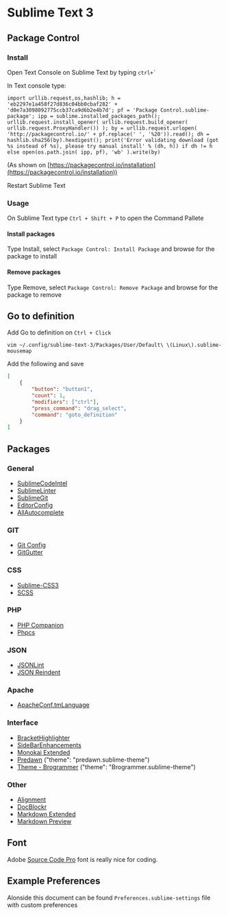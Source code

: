 # Sublime Text 3

## Package Control

### Install

Open Text Console on Sublime Text by typing ```ctrl+` ```

In Text console type:

```
import urllib.request,os,hashlib; h = 'eb2297e1a458f27d836c04bb0cbaf282' + 'd0e7a3098092775ccb37ca9d6b2e4b7d'; pf = 'Package Control.sublime-package'; ipp = sublime.installed_packages_path(); urllib.request.install_opener( urllib.request.build_opener( urllib.request.ProxyHandler()) ); by = urllib.request.urlopen( 'http://packagecontrol.io/' + pf.replace(' ', '%20')).read(); dh = hashlib.sha256(by).hexdigest(); print('Error validating download (got %s instead of %s), please try manual install' % (dh, h)) if dh != h else open(os.path.join( ipp, pf), 'wb' ).write(by)
```

(As shown on [https://packagecontrol.io/installation](https://packagecontrol.io/installation))

Restart Sublime Text

### Usage

On Sublime Text type `Ctrl + Shift + P` to open the Command Pallete

#### Install packages

Type Install, select `Package Control: Install Package` and browse for the package to install

#### Remove packages

Type Remove, select `Package Control: Remove Package` and browse for the package to remove

## Go to definition

Add Go to definition on `Ctrl + Click`

```
vim ~/.config/sublime-text-3/Packages/User/Default\ \(Linux\).sublime-mousemap
```

Add the following and save

```json
[
    {
        "button": "button1",
        "count": 1,
        "modifiers": ["ctrl"],
        "press_command": "drag_select",
        "command": "goto_definition"
    }
]
```

## Packages

### General

* [SublimeCodeIntel](https://sublimecodeintel.github.io/SublimeCodeIntel/)
* [SublimeLinter](http://www.sublimelinter.com/)
* [SublimeGit](https://sublimegit.net/)
* [EditorConfig](http://editorconfig.org/)
* [AllAutocomplete](https://github.com/alienhard/SublimeAllAutocomplete)

### GIT

* [Git Config](https://github.com/robballou/gitconfig-sublimetext)
* [GitGutter](http://www.jisaacks.com/gitgutter)

### CSS

* [Sublime-CSS3](https://github.com/i-akhmadullin/Sublime-CSS3)
* [SCSS](https://github.com/MarioRicalde/SCSS.tmbundle/tree/SublimeText2)

### PHP

* [PHP Companion](https://github.com/erichard/SublimePHPCompanion)
* [Phpcs](http://benmatselby.github.io/sublime-phpcs/)

### JSON

* [JSONLint](https://bitbucket.org/hmml/jsonlint)
* [JSON Reindent](https://github.com/ThomasKliszowski/json_reindent)

### Apache

* [ApacheConf.tmLanguage](https://github.com/colinta/ApacheConf.tmLanguage)

### Interface

* [BracketHighlighter](https://github.com/facelessuser/BracketHighlighter)
* [SideBarEnhancements](https://github.com/titoBouzout/SideBarEnhancements)
* [Monokai Extended](https://github.com/jonschlinkert/sublime-monokai-extended)
* [Predawn](https://github.com/jamiewilson/predawn/) ("theme": "predawn.sublime-theme")
* [Theme - Brogrammer](https://github.com/kenwheeler/brogrammer-theme) ("theme": "Brogrammer.sublime-theme")

### Other

* [Alignment](http://wbond.net/sublime_packages/alignment)
* [DocBlockr](https://github.com/spadgos/sublime-jsdocs)
* [Markdown Extended](https://github.com/jonschlinkert/sublime-markdown-extended)
* [Markdown Preview](https://github.com/revolunet/sublimetext-markdown-preview)

## Font

Adobe [Source Code Pro](https://github.com/adobe-fonts/source-code-pro) font is really nice for coding.

## Example Preferences

Alonside this document can be found `Preferences.sublime-settings` file
with custom preferences

